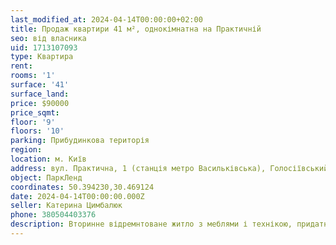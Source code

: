 ```yaml
---
last_modified_at: 2024-04-14T00:00:00+02:00
title: Продаж квартири 41 м², однокімнатна на Практичній
seo: від власника
uid: 1713107093
type: Квартира
rent:
rooms: '1'
surface: '41'
surface_land:
price: $90000
price_sqmt:
floor: '9'
floors: '10'
parking: Прибудинкова територія
region:
location: м. Київ
address: вул. Практична, 1 (станція метро Васильківська), Голосіївський район
object: ПаркЛенд
coordinates: 50.394230,30.469124
date: 2024-04-14T00:00:00.000Z
seller: Катерина Цимбалюк
phone: 380504403376
description: Вторинне відремнтоване житло з меблями і технікою, придатне і готове для проживання
---
```

